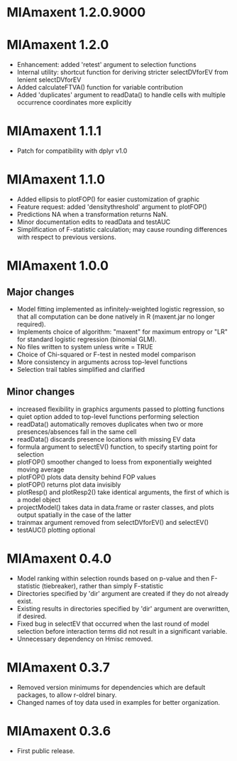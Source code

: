 # MIAmaxent 1.2.0.9000

# MIAmaxent 1.2.0

* Enhancement: added 'retest' argument to selection functions
* Internal utility: shortcut function for deriving stricter selectDVforEV from lenient selectDVforEV
* Added calculateFTVA() function for variable contribution
* Added 'duplicates' argument to readData() to handle cells with multiple occurrence coordinates more explicitly 

# MIAmaxent 1.1.1

* Patch for compatibility with dplyr v1.0

# MIAmaxent 1.1.0

* Added ellipsis to plotFOP() for easier customization of graphic
* Feature request: added 'densitythreshold' argument to plotFOP()
* Predictions NA when a transformation returns NaN. 
* Minor documentation edits to readData and testAUC
* Simplification of F-statistic calculation; may cause rounding differences with respect to previous versions.

# MIAmaxent 1.0.0

## Major changes

* Model fitting implemented as infinitely-weighted logistic regression, so that all computation can be done natively in R (maxent.jar no longer required).
* Implements choice of algorithm: "maxent" for maximum entropy or "LR" for standard logistic regression (binomial GLM).
* No files written to system unless write = TRUE
* Choice of Chi-squared or F-test in nested model comparison
* More consistency in arguments across top-level functions
* Selection trail tables simplified and clarified

## Minor changes

* increased flexibility in graphics arguments passed to plotting functions
* quiet option added to top-level functions performing selection
* readData() automatically removes duplicates when two or more presences/absences fall in the same cell
* readData() discards presence locations with missing EV data
* formula argument to selectEV() function, to specify starting point for selection
* plotFOP() smoother changed to loess from exponentially weighted moving average
* plotFOP() plots data density behind FOP values
* plotFOP() returns plot data invisibly
* plotResp() and plotResp2() take identical arguments, the first of which is a model object
* projectModel() takes data in data.frame or raster classes, and plots output spatially in the case of the latter
* trainmax argument removed from selectDVforEV() and selectEV()
* testAUC() plotting optional

# MIAmaxent 0.4.0

* Model ranking within selection rounds based on p-value and then F-statistic (tiebreaker), rather than simply F-statistic
* Directories specified by 'dir' argument are created if they do not already exist.
* Existing results in directories specified by 'dir' argument are overwritten, if desired.
* Fixed bug in selectEV that occurred when the last round of model selection before interaction terms did not result in a significant variable.
* Unnecessary dependency on Hmisc removed.

# MIAmaxent 0.3.7

* Removed version minimums for dependencies which are default packages, to allow r-oldrel binary.
* Changed names of toy data used in examples for better organization.

# MIAmaxent 0.3.6

* First public release.



